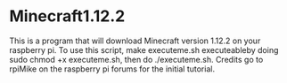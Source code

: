 # Minecraft1.12.2
This is a program that will download Minecraft version 1.12.2 on your raspberry pi. To use this script, make executeme.sh executeableby doing sudo chmod +x executeme.sh, then do ./executeme.sh.
Credits go to rpiMike on the raspberry pi forums for the initial tutorial.
